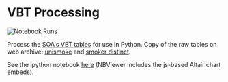# VBT Processing

![Notebook Runs](https://github.com/andyreagan/vbt/actions/workflows/notebook-test.yml/badge.svg)


Process the [SOA's VBT tables](https://www.soa.org/resources/experience-studies/2015/2015-valuation-basic-tables/) for use in Python.
Copy of the raw tables on web archive: 
[unismoke](https://web.archive.org/web/20250131035933/https://www.soa.org/globalassets/assets/files/research/exp-study/2015-vbt-unismoke-alb-anb.xlsx) 
and [smoker distinct](https://web.archive.org/web/20231114141131/https://www.soa.org/globalassets/assets/files/research/exp-study/2015-vbt-smoker-distinct-alb-anb.xlsx).

See the ipython notebook [here](https://nbviewer.org/github/andyreagan/vbt-processing/blob/main/VBT.ipynb) (NBViewer includes the js-based Altair chart embeds).
